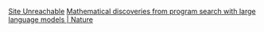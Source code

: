 
[Site Unreachable](https://deepmind.google/discover/blog/funsearch-making-new-discoveries-in-mathematical-sciences-using-large-language-models/)
[Mathematical discoveries from program search with large language models | Nature](https://www.nature.com/articles/s41586-023-06924-6)

